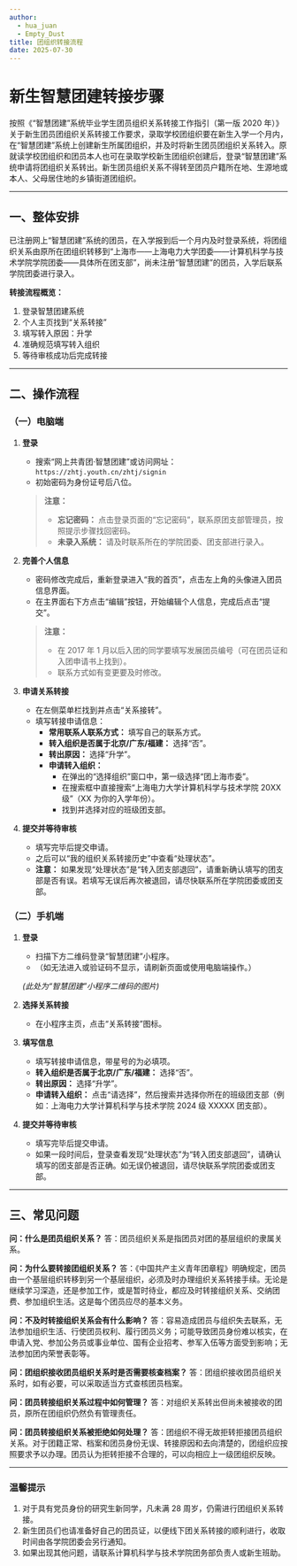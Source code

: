 ```yaml
---
author:
  - hua_juan
  - Empty_Dust
title: 团组织转接流程
date: 2025-07-30
---
```


# 新生智慧团建转接步骤

按照《“智慧团建”系统毕业学生团员组织关系转接工作指引（第一版 2020 年）》关于新生团员团组织关系转接工作要求，录取学校团组织要在新生入学一个月内，在“智慧团建”系统上创建新生所属团组织，并及时将新生团员团组织关系转入。原就读学校团组织和团员本人也可在录取学校新生团组织创建后，登录“智慧团建”系统申请将团组织关系转出。新生团员组织关系不得转至团员户籍所在地、生源地或本人、父母居住地的乡镇街道团组织。

---

## 一、整体安排

已注册网上“智慧团建”系统的团员，在入学报到后一个月内及时登录系统，将团组织关系由原所在团组织转移到“上海市——上海电力大学团委——计算机科学与技术学院学院团委——具体所在团支部”，尚未注册“智慧团建”的团员，入学后联系学院团委进行录入。

**转接流程概览：**

1.  登录智慧团建系统
2.  个人主页找到“关系转接”
3.  填写转入原因：升学
4.  准确规范填写转入组织
5.  等待审核成功后完成转接

---

## 二、操作流程

### （一）电脑端

1.  **登录**

    - 搜索“网上共青团·智慧团建”或访问网址：`https://zhtj.youth.cn/zhtj/signin`
    - 初始密码为身份证号后八位。

    > **注意：**
    >
    > - **忘记密码：** 点击登录页面的“忘记密码”，联系原团支部管理员，按照提示步骤找回密码。
    > - **未录入系统：** 请及时联系所在的学院团委、团支部进行录入。

2.  **完善个人信息**

    - 密码修改完成后，重新登录进入“我的首页”，点击左上角的头像进入团员信息界面。
    - 在主界面右下方点击“编辑”按钮，开始编辑个人信息，完成后点击“提交”。

    > **注意：**
    >
    > - 在 2017 年 1 月以后入团的同学要填写发展团员编号（可在团员证和入团申请书上找到）。
    > - 联系方式如有变更要及时修改。

3.  **申请关系转接**

    - 在左侧菜单栏找到并点击“关系接转”。
    - 填写转接申请信息：
      - **常用联系人联系方式：** 填写自己的联系方式。
      - **转入组织是否属于北京/广东/福建：** 选择“否”。
      - **转出原因：** 选择“升学”。
      - **申请转入组织：**
        - 在弹出的“选择组织”窗口中，第一级选择“团上海市委”。
        - 在搜索框中直接搜索“上海电力大学计算机科学与技术学院 20XX 级”（XX 为你的入学年份）。
        - 找到并选择对应的班级团支部。

4.  **提交并等待审核**
    - 填写完毕后提交申请。
    - 之后可以“我的组织关系转接历史”中查看“处理状态”。
    - **注意：** 如果发现“处理状态”是“转入团支部退回”，请重新确认填写的团支部是否有误。若填写无误后再次被退回，请尽快联系所在学院团委或团支部。

### （二）手机端

1.  **登录**

    - 扫描下方二维码登录“智慧团建”小程序。
    - （如无法进入或验证码不显示，请刷新页面或使用电脑端操作。）

    _(此处为“智慧团建”小程序二维码的图片)_

2.  **选择关系转接**

    - 在小程序主页，点击“关系转接”图标。

3.  **填写信息**

    - 填写转接申请信息，带星号的为必填项。
    - **转入组织是否属于北京/广东/福建：** 选择“否”。
    - **转出原因：** 选择“升学”。
    - **申请转入组织：** 点击“请选择”，然后搜索并选择你所在的班级团支部（例如：上海电力大学计算机科学与技术学院 2024 级 XXXXX 团支部）。

4.  **提交并等待审核**
    - 填写完毕后提交申请。
    - 如果一段时间后，登录查看发现“处理状态”为“转入团支部退回”，请确认填写的团支部是否正确。如无误仍被退回，请尽快联系学院团委或团支部。

---

## 三、常见问题

**问：什么是团员组织关系？**
答：团员组织关系是指团员对团的基层组织的隶属关系。

**问：为什么要转接团组织关系？**
答：《中国共产主义青年团章程》明确规定，团员由一个基层组织转移到另一个基层组织，必须及时办理组织关系转接手续。无论是继续学习深造，还是参加工作，或是暂时待业，都应及时转接组织关系、交纳团费、参加组织生活。这是每个团员应尽的基本义务。

**问：不及时转接组织关系会有什么影响？**
答：容易造成团员与组织失去联系，无法参加组织生活、行使团员权利、履行团员义务；可能导致团员身份难以核实，在申请入党、参加公务员或事业单位、国有企业招考、参军入伍等方面受到影响；无法参加团内荣誉表彰等。

**问：团组织接收团员组织关系时是否需要核查档案？**
答：团组织接收团员组织关系时，如有必要，可以采取适当方式查核团员档案。

**问：团员转接组织关系过程中如何管理？**
答：对组织关系转出但尚未被接收的团员，原所在团组织仍然负有管理责任。

**问：团员转接组织关系被拒绝如何处理？**
答：团组织不得无故拒转拒接团员组织关系。对于团籍正常、档案和团员身份无误、转接原因和去向清楚的，团组织应按照要求予以办理。团员认为拒转拒接不合理的，可以向相应上一级团组织反映。

---

### 温馨提示

1.  对于具有党员身份的研究生新同学，凡未满 28 周岁，仍需进行团组织关系转接。
2.  新生团员们也请准备好自己的团员证，以便线下团关系转接的顺利进行，收取时间由各学院团委会另行通知。
3.  如果出现其他问题，请联系计算机科学与技术学院团务部负责人或新生班助。
